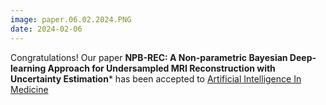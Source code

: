 ```yaml
---
image: paper.06.02.2024.PNG
date: 2024-02-06
---
```


Congratulations! Our paper **NPB-REC: A Non-parametric Bayesian Deep-learning Approach for Undersampled MRI Reconstruction with Uncertainty Estimation*** has been accepted to [Artificial Intelligence In Medicine](https://www.sciencedirect.com/journal/artificial-intelligence-in-medicine)
